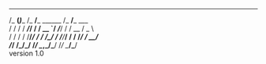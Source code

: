
  _______          ______               ______              
 /_  __(_)____    /_  __/___ ______    /_  __/___  ___      
  / / / / ___/_____/ / / __ `/ ___/_____/ / / __ \/ _ \     
 / / / / /__/_____/ / / /_/ / /__/_____/ / / /_/ /  __/     
/_/ /_/\___/     /_/  \__,_/\___/     /_/  \____/\___/                                                             
version 1.0

